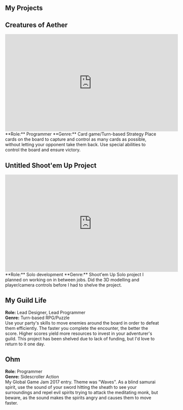## My Projects

## Creatures of Aether
<iframe width="560" height="315" src="https://www.youtube.com/embed/1XDoyvstT3s" title="YouTube video player" frameborder="0" allow="accelerometer; autoplay; clipboard-write; encrypted-media; gyroscope; picture-in-picture; web-share" allowfullscreen></iframe>
**Role:** Programmer  
**Genre:** Card game/Turn-based Strategy  
Place cards on the board to capture and control as many cards as possible, without letting your opponent take them back. Use special abilities to control the board and ensure victory.  

## Untitled Shoot'em Up Project
<iframe width="560" height="315" src="https://www.youtube.com/embed/DZFsb4J95HA" title="YouTube video player" frameborder="0" allow="accelerometer; autoplay; clipboard-write; encrypted-media; gyroscope; picture-in-picture; web-share" allowfullscreen></iframe>
**Role:** Solo development  
**Genre:** Shoot'em Up  
Solo project I planned on working on in between jobs. Did the 3D modelling and player/camera controls before I had to shelve the project.

## My Guild Life

**Role:** Lead Designer, Lead Programmer  
**Genre:** Turn-based RPG/Puzzle  
Use your party's skills to move enemies around the board in order to defeat them efficiently. The faster you complete the encounter, the better the score. Higher scores yield more resources to invest in your adventurer's guild. This project has been shelved due to lack of funding, but I'd love to return to it one day.

## Ohm

**Role:**  Programmer  
**Genre:** Sidescroller Action  
My Global Game Jam 2017 entry. Theme was "Waves". As a blind samurai spirit, use the sound of your sword hitting the sheath to see your surroundings and repel evil spirits trying to attack the meditating monk, but beware, as the sound makes the spirits angry and causes them to move faster.
